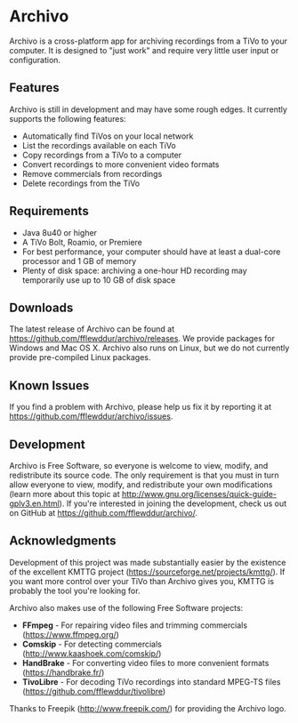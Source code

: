 # Archivo
Archivo is a cross-platform app for archiving recordings from a TiVo to your computer. It is designed to "just work" and require very little user input or configuration.

## Features
Archivo is still in development and may have some rough edges. It currently supports the following features:

* Automatically find TiVos on your local network
* List the recordings available on each TiVo
* Copy recordings from a TiVo to a computer
* Convert recordings to more convenient video formats
* Remove commercials from recordings
* Delete recordings from the TiVo

## Requirements
* Java 8u40 or higher
* A TiVo Bolt, Roamio, or Premiere
* For best performance, your computer should have at least a dual-core processor and 1 GB of memory
* Plenty of disk space: archiving a one-hour HD recording may temporarily use up to 10 GB of disk space

## Downloads
The latest release of Archivo can be found at https://github.com/fflewddur/archivo/releases. We provide packages for Windows and Mac OS X. Archivo also runs on Linux, but we do not currently provide pre-compiled Linux packages.

## Known Issues
If you find a problem with Archivo, please help us fix it by reporting it at https://github.com/fflewddur/archivo/issues.

## Development
Archivo is Free Software, so everyone is welcome to view, modify, and redistribute its source code. The only requirement is that you must in turn allow everyone to view, modify, and redistribute your own modifications (learn more about this topic at http://www.gnu.org/licenses/quick-guide-gplv3.en.html). If you're interested in joining the development, check us out on GitHub at https://github.com/fflewddur/archivo/.

## Acknowledgments

Development of this project was made substantially easier by the existence of the excellent KMTTG project (https://sourceforge.net/projects/kmttg/). If you want more control over your TiVo than Archivo gives you, KMTTG is probably the tool you're looking for.

Archivo also makes use of the following Free Software projects:
* **FFmpeg** - For repairing video files and trimming commercials (https://www.ffmpeg.org/)
* **Comskip** - For detecting commercials (http://www.kaashoek.com/comskip/)
* **HandBrake** - For converting video files to more convenient formats (https://handbrake.fr/)
* **TivoLibre** - For decoding TiVo recordings into standard MPEG-TS files (https://github.com/fflewddur/tivolibre)

Thanks to Freepik (http://www.freepik.com/) for providing the Archivo logo.